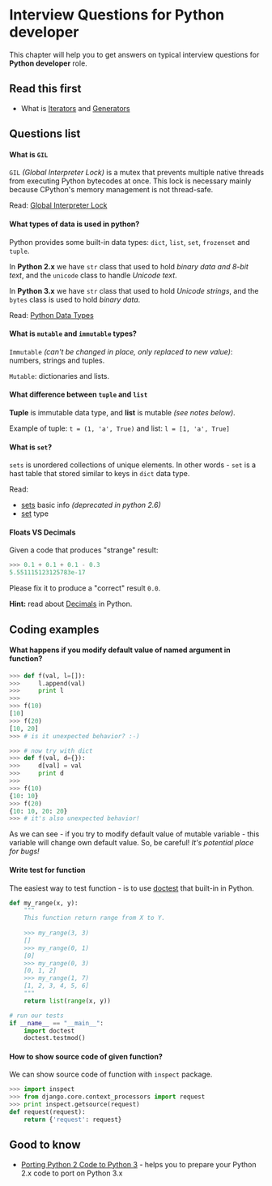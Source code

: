 Interview Questions for Python developer
=========


This chapter will help you to get answers on typical interview questions for **Python developer** role.


Read this first
---------

- What is [Iterators](https://wiki.python.org/moin/Iterator) and [Generators](https://wiki.python.org/moin/Generators)


Questions list
---------


#### What is `GIL`

`GIL` *(Global Interpreter Lock)* is a mutex that prevents multiple native threads from executing Python bytecodes at once. This lock is necessary mainly because CPython's memory management is not thread-safe.

Read: [Global Interpreter Lock](https://wiki.python.org/moin/GlobalInterpreterLock)

#### What types of data is used in python?

Python provides some built-in data types: `dict`, `list`, `set`, `frozenset` and `tuple`.

In **Python 2.x** we have `str` class that used to hold *binary data and 8-bit text*, and the `unicode` class to handle *Unicode text*.

In **Python 3.x** we have `str` class that used to hold *Unicode strings*, and the `bytes` class is used to hold *binary data*.

Read: [Python Data Types](https://docs.python.org/3/library/datatypes.html)

#### What is `mutable` and `immutable` types?

`Immutable` *(can't be changed in place, only replaced to new value)*: numbers, strings and tuples.

`Mutable`: dictionaries and lists.

#### What difference between `tuple` and `list`

**Tuple** is immutable data type, and **list** is mutable *(see notes below)*.

Example of tuple: `t = (1, 'a', True)` and list: `l = [1, 'a', True]`

#### What is `set`?

`sets` is unordered collections of unique elements. In other words - `set` is a hast table that stored similar to keys in `dict` data type.

Read:
- [sets](https://docs.python.org/2/library/sets.html) basic info *(deprecated in python 2.6)*
- [set](https://docs.python.org/2.7/library/stdtypes.html#set) type


#### Floats VS Decimals

Given a code that produces "strange" result:
```python
>>> 0.1 + 0.1 + 0.1 - 0.3
5.551115123125783e-17
```
Please fix it to produce a "correct" result `0.0`.

**Hint:** read about [Decimals](https://docs.python.org/3/library/decimal.html) in Python.


Coding examples
---------

#### What happens if you modify default value of named argument in function?

```python
>>> def f(val, l=[]):
>>>     l.append(val)
>>>     print l
>>>
>>> f(10)
[10]
>>> f(20)
[10, 20]
>>> # is it unexpected behavior? :-)

>>> # now try with dict
>>> def f(val, d={}):
>>>     d[val] = val
>>>     print d
>>>
>>> f(10)
{10: 10}
>>> f(20)
{10: 10, 20: 20}
>>> # it's also unexpected behavior!
```

As we can see - if you try to modify default value of mutable variable - this variable will change own default value. So, be careful! *It's potential place for bugs!*

#### Write test for function

The easiest way to test function - is to use [doctest](https://docs.python.org/2/library/doctest.html) that built-in in Python.

```python
def my_range(x, y):
    """
    This function return range from X to Y.
    
    >>> my_range(3, 3)
    []
    >>> my_range(0, 1)
    [0]
    >>> my_range(0, 3)
    [0, 1, 2]
    >>> my_range(1, 7)
    [1, 2, 3, 4, 5, 6]
    """
    return list(range(x, y))

# run our tests
if __name__ == "__main__":
    import doctest
    doctest.testmod()
```

#### How to show source code of given function?

We can show source code of function with `inspect` package.

```python
>>> import inspect
>>> from django.core.context_processors import request
>>> print inspect.getsource(request)
def request(request):
    return {'request': request}
```


Good to know
---------

 - [Porting Python 2 Code to Python 3](https://docs.python.org/3/howto/pyporting.html) - helps you to prepare your Python 2.x code to port on Python 3.x
